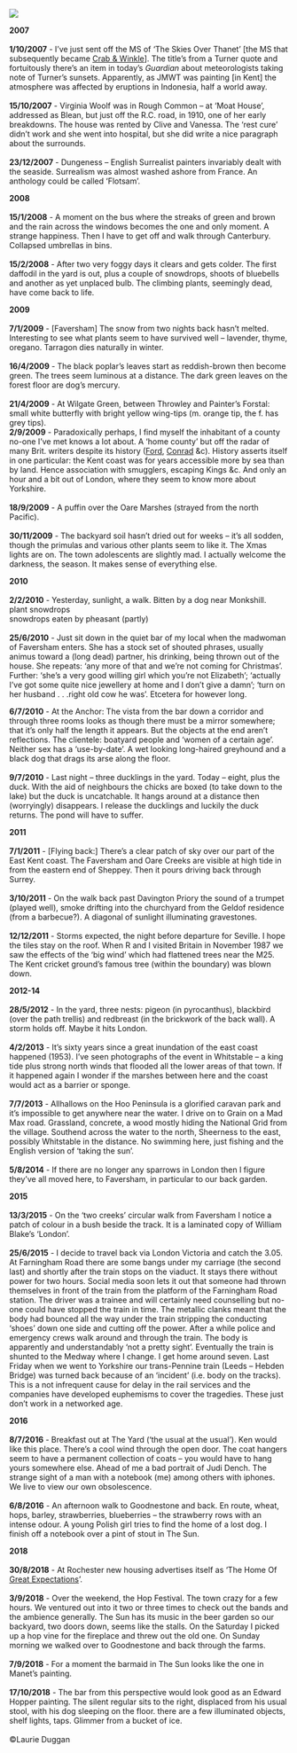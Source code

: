 <a href="https://juncture-digital.org"><img src="https://juncture-digital.org/images/ve-button.png"></a>

<param ve-config title="Journal Extracts 2007-2018" author="Laurie Duggan" layout="vtl" banner="images/Faversham across Ham Marshes 1.jpeg" attribution="Faversham across Ham Marshes © Astrid Stilma">

<param ve-entity eid="Q1752642" aliases="Thanet">
<param ve-entity eid="Q7370806" aliases="Rough Common">
<param ve-entity eid="Q26621065" aliases="Moat House">
<param ve-entity eid="Q2741069" aliases="Blean">
<param ve-entity eid="Q911577" aliases="Dungeness">
<param ve-entity eid="Q29303" aliases="Canterbury">
<param ve-entity eid="Q1000115" aliases="Faversham">
<param ve-entity eid="Q26321951" aliases="Wilgate Green">
<param ve-entity eid="Q2621037" aliases="Throwley">
<param ve-entity eid="Q7125067" aliases="Painters Forstal">
<param ve-entity eid="Q7074367" aliases="Oare Marshes">
<param ve-entity eid="Q26587075" aliases="Monkshill">
<param ve-entity eid="Q26627972" aliases="The Anchor">
<param ve-entity eid="Q1500299" aliases="Sheppey">
<param ve-entity eid="Q5241797" aliases="Davington Priory">
<param ve-entity eid="Q19872" aliases="M25">
<param ve-entity eid="Q964785" aliases="Whitstable">
<param ve-entity eid="Q2927534" aliases="Allhallows">
<param ve-entity eid="Q1321596" aliases="Hoo Peninsula">
<param ve-entity eid="Q55590041" aliases="Grain">
<param ve-entity eid="Q1003196" aliases="Sheerness">
<param ve-entity eid="Q797782" aliases="Medway">
<param ve-entity eid="Q1434222" aliases="river Medway">
<param ve-entity eid="Q5583495" aliases="Goodnestone">
<param ve-entity eid="Q507517" aliases="Rochester">

**2007**   
<br>
**1/10/2007**  -   I’ve just sent off the MS of ‘The Skies Over Thanet’ [the MS that subsequently became [Crab & Winkle](/21c/21c-crab-and-winkle)]. The title’s from a Turner quote and fortuitously there’s an item in today’s _Guardian_ about meteorologists taking note of Turner’s sunsets. Apparently, as JMWT was painting [in Kent] the atmosphere was affected by eruptions in Indonesia, half a world away.   
<br>
**15/10/2007**  -   Virginia Woolf was in Rough Common – at ‘Moat House’, addressed as Blean, but just off the R.C. road, in 1910, one of her early breakdowns. The house was rented by Clive and Vanessa. The ‘rest cure’ didn’t work and she went into hospital, but she did write a nice paragraph about the surrounds.   
<br>
**23/12/2007**  -   Dungeness – English Surrealist painters invariably dealt with the seaside. Surrealism was almost washed ashore from France. An anthology could be called ‘Flotsam’.
<param ve-image url="https://upload.wikimedia.org/wikipedia/commons/c/cb/Joseph_Mallord_William_Turner_%281775-1851%29_-_Margate_-_T03876_-_Tate.jpg" label="J. M. W. Turner, Public domain, via Wikimedia Commons">
<param ve-map primary center="Q1752642" zoom="10">

**2008**   
<br>
**15/1/2008** -   A moment on the bus where the streaks of green and brown and the rain across the windows becomes the one and only moment. A strange happiness. Then I have to get off and walk through Canterbury. Collapsed umbrellas in bins.   
<br>
**15/2/2008**  -  After two very foggy days it clears and gets colder. The first daffodil in the yard is out, plus a couple of snowdrops, shoots of bluebells and another as yet unplaced bulb. The climbing plants, seemingly dead, have come back to life.
<param ve-image url="https://upload.wikimedia.org/wikipedia/commons/8/82/Canterbury_bus_interchange_-_geograph.org.uk_-_2910956.jpg" label="Oast House Archive / Canterbury bus interchange">
<param ve-map primary center="Q29303" zoom="10">

**2009**   
<br>
**7/1/2009** - [Faversham] The snow from two nights back hasn’t melted. Interesting to see what plants seem to have survived well – lavender, thyme, oregano. Tarragon dies naturally in winter.   
<br>
**16/4/2009** - The black poplar’s leaves start as reddish-brown then become green. The trees seem luminous at a distance. The dark green leaves on the forest floor are dog’s mercury.    
<br>
**21/4/2009** - At Wilgate Green, between Throwley and Painter’s Forstal: small white butterfly with bright yellow wing-tips (m. orange tip, the f. has grey tips). <br> 
**2/9/2009** - Paradoxically perhaps, I find myself the inhabitant of a county no-one I’ve met knows a lot about. A ‘home county’ but off the radar of many Brit. writers despite its history ([Ford](/20c/20c-fordmadoxford-biography), [Conrad](/19c/19c-conrad-biography) &c). History asserts itself in one particular: the Kent coast was for years accessible more by sea than by land. Hence association with smugglers, escaping Kings &c. And only an hour and a bit out of London, where they seem to know more about Yorkshire.   
<br>
**18/9/2009** -  A puffin over the Oare Marshes (strayed from the north Pacific).   
<br>
**30/11/2009** - The backyard soil hasn’t dried out for weeks – it’s all sodden, though the primulas and various other plants seem to like it. The Xmas lights are on. The town adolescents are slightly mad. I actually welcome the darkness, the season. It makes sense of everything else.   
<param ve-image url="images/Oare Marshes.jpeg" label="Oare Marshes © Astrid Stilma">
<param ve-map primary center="Q7074367" zoom="10">

**2010**   
<br>
**2/2/2010** - Yesterday, sunlight, a walk. Bitten by a dog near Monkshill.   
plant snowdrops   
snowdrops eaten by pheasant (partly)   
<br>
**25/6/2010** - Just sit down in the quiet bar of my local when the madwoman of Faversham enters. She has a stock set of shouted phrases, usually animus toward a (long dead) partner, his drinking, being thrown out of the house. She repeats: ‘any more of that and we’re not coming for Christmas’. Further: ‘she’s a very good willing girl which you’re not Elizabeth’; ‘actually I’ve got some quite nice jewellery at home and I don’t give a damn’; ‘turn on her husband . . .right old cow he was’. Etcetera for however long.
<param ve-image url="https://upload.wikimedia.org/wikipedia/commons/0/0f/Footpath_on_Monkshill_Road_-_geograph.org.uk_-_1559327.jpg" label="David Anstiss / Footpath on Monkshill Road">
<param ve-map primary center="Q1000115" zoom="10">

**6/7/2010** - At the Anchor: The vista from the bar down a corridor and through three rooms looks as though there must be a mirror somewhere; that it’s only half the length it appears. But the objects at the end aren’t reflections. The clientele: boatyard people and ‘women of a certain age’. Neither sex has a ‘use-by-date’. A wet looking long-haired greyhound and a black dog that drags its arse along the floor.    
<br>
**9/7/2010** -  Last night – three ducklings in the yard. Today – eight, plus the duck. With the aid of neighbours the chicks are boxed (to take down to the lake) but the duck is uncatchable. It hangs around at a distance then (worryingly) disappears. I release the ducklings and luckily the duck returns. The pond will have to suffer.   
<param ve-image url="https://upload.wikimedia.org/wikipedia/commons/0/00/The_Anchor_Public_House%2C_Faversham_-_geograph.org.uk_-_1728967.jpg" label="David Anstiss / The Anchor Public House, Faversham">
<param ve-map primary center="Q26627972" zoom="10">

**2011**   
<br>
**7/1/2011** - [Flying back:] There’s a clear patch of sky over our part of the East Kent coast. The Faversham and Oare Creeks are visible at high tide in from the eastern end of Sheppey. Then it pours driving back through Surrey.   
<br>
**3/10/2011** - On the walk back past Davington Priory the sound of a trumpet (played well), smoke drifting into the churchyard from the Geldof residence (from a barbecue?). A diagonal of sunlight illuminating gravestones.   
<br>
**12/12/2011** - Storms expected, the night before departure for Seville. I hope the tiles stay on the roof. When R and I visited Britain in November 1987 we saw the effects of the ‘big wind’ which had flattened trees near the M25. The Kent cricket ground’s famous tree (within the boundary) was blown down.   
<param ve-image url="https://upload.wikimedia.org/wikipedia/commons/6/62/The_church_of_St.Mary_Magdalen%2C_Davington_-_geograph.org.uk_-_1276737.jpg" label="pam fray, CC BY-SA 2.0, via Wikimedia Commons">
<param ve-map primary center="Q5241797" zoom="10">

**2012-14**   
<br>
**28/5/2012** - In the yard, three nests: pigeon (in pyrocanthus), blackbird (over the path trellis) and redbreast (in the brickwork of the back wall). A storm holds off. Maybe it hits London.    
<br>
**4/2/2013** - It’s sixty years since a great inundation of the east coast happened (1953). I’ve seen photographs of the event in Whitstable – a king tide plus strong north winds that flooded all the lower areas of that town. If it happened again I wonder if the marshes between here and the coast would act as a barrier or sponge.   
<br>
**7/7/2013** - Allhallows on the Hoo Peninsula is a glorified caravan park and it’s impossible to get anywhere near the water. I drive on to Grain on a Mad Max road. Grassland, concrete, a wood mostly hiding the National Grid from the village. Southend across the water to the north, Sheerness to the east, possibly Whitstable in the distance. No swimming here, just fishing and the English version of ‘taking the sun’.   
<br>
**5/8/2014** - If there are no longer any sparrows in London then I figure they’ve all moved here, to Faversham, in particular to our back garden.
<param ve-image url="https://upload.wikimedia.org/wikipedia/commons/3/30/Country_road_on_the_Hoo_Peninsula_-_geograph.org.uk_-_44200.jpg" label="Hywel Williams / Country road on the Hoo Peninsula">
<param ve-map primary center="Q1321596" zoom="10">

**2015**   
<br>
**13/3/2015** - On the ‘two creeks’ circular walk from Faversham I notice a patch of colour in a bush beside the track. It is a laminated copy of William Blake’s ‘London’.   
<br>
**25/6/2015** - I decide to travel back via London Victoria and catch the 3.05. At Farningham Road there are some bangs under my carriage (the second last) and shortly after the train stops on the viaduct. It stays there without power for two hours. Social media soon lets it out that someone had thrown themselves in front of the train from the platform of the Farningham Road station. The driver was a trainee and will certainly need counselling but no-one could have stopped the train in time. The metallic clanks meant that the body had bounced all the way under the train stripping the conducting ‘shoes’ down one side and cutting off the power. After a while police and emergency crews walk around and through the train. The body is apparently and understandably ‘not a pretty sight’. Eventually the train is shunted to the Medway where I change. I get home around seven. Last Friday when we went to Yorkshire our trans-Pennine train (Leeds – Hebden Bridge) was turned back because of an ‘incident’ (i.e. body on the tracks). This is a not infrequent cause for delay in the rail services and the companies have developed euphemisms to cover the tragedies. These just don’t work in a networked age.
<param ve-image url="https://upload.wikimedia.org/wikipedia/commons/d/de/Faversham_Station_%2816485929108%29.jpg" label="Joshua Brown from Ashford, Kent, United Kingdom, CC BY-SA 2.0, via Wikimedia Commons">
<param ve-map primary center="Q1000115" zoom="10">

**2016**   
<br>
**8/7/2016** - Breakfast out at The Yard (‘the usual at the usual’). Ken would like this place. There’s a cool wind through the open door. The coat hangers seem to have a permanent collection of coats – you would have to hang yours somewhere else. Ahead of me a bad portrait of Judi Dench. The strange sight of a man with a notebook (me) among others with iphones. We live to view our own obsolescence.   
<br>
**6/8/2016** - An afternoon walk to Goodnestone and back. En route, wheat, hops, barley, strawberries, blueberries – the strawberry rows with an intense odour. A young Polish girl tries to find the home of a lost dog. I finish off a notebook over a pint of stout in The Sun.    
<param ve-map primary center="Q5583495" zoom="10">

**2018**   
<br>
**30/8/2018** - At Rochester new housing advertises itself as ‘The Home Of [Great Expectations](/dickens/great-expectations-curated-walk)’.   
<br>
**3/9/2018** - Over the weekend, the Hop Festival. The town crazy for a few hours. We ventured out into it two or three times to check out the bands and the ambience generally. The Sun has its music in the beer garden so our backyard, two doors down, seems like the stalls. On the Saturday I picked up a hop vine for the fireplace and threw out the old one. On Sunday morning we walked over to Goodnestone and back through the farms.   
<br>
**7/9/2018** - For a moment the barmaid in The Sun looks like the one in Manet’s painting.   
<br>
**17/10/2018** - The bar from this perspective would look good as an Edward Hopper painting. The silent regular sits to the right, displaced from his usual stool, with his dog sleeping on the floor. there are a few illuminated objects, shelf lights, taps. Glimmer from a bucket of ice.   
<br>
©Laurie Duggan
<param ve-image url="https://upload.wikimedia.org/wikipedia/commons/0/0d/Edouard_Manet%2C_A_Bar_at_the_Folies-Berg%C3%A8re.jpg" label="Édouard Manet, Public domain, via Wikimedia Commons">
<param ve-map primary center="Q507517" zoom="10">


